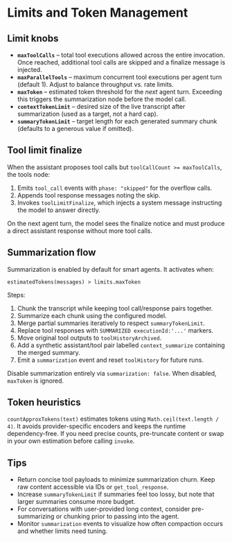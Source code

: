 
# Limits and Token Management

## Limit knobs

- **`maxToolCalls`** – total tool executions allowed across the entire invocation. Once reached, additional tool calls are skipped and a finalize message is injected.
- **`maxParallelTools`** – maximum concurrent tool executions per agent turn (default 1). Adjust to balance throughput vs. rate limits.
- **`maxToken`** – estimated token threshold for the *next* agent turn. Exceeding this triggers the summarization node before the model call.
- **`contextTokenLimit`** – desired size of the live transcript after summarization (used as a target, not a hard cap).
- **`summaryTokenLimit`** – target length for each generated summary chunk (defaults to a generous value if omitted).

## Tool limit finalize

When the assistant proposes tool calls but `toolCallCount >= maxToolCalls`, the tools node:
1. Emits `tool_call` events with `phase: "skipped"` for the overflow calls.
2. Appends tool response messages noting the skip.
3. Invokes `toolLimitFinalize`, which injects a system message instructing the model to answer directly.

On the next agent turn, the model sees the finalize notice and must produce a direct assistant response without more tool calls.

## Summarization flow

Summarization is enabled by default for smart agents. It activates when:

```
estimatedTokens(messages) > limits.maxToken
```

Steps:
1. Chunk the transcript while keeping tool call/response pairs together.
2. Summarize each chunk using the configured model.
3. Merge partial summaries iteratively to respect `summaryTokenLimit`.
4. Replace tool responses with `SUMMARIZED executionId:'...'` markers.
5. Move original tool outputs to `toolHistoryArchived`.
6. Add a synthetic assistant/tool pair labelled `context_summarize` containing the merged summary.
7. Emit a `summarization` event and reset `toolHistory` for future runs.

Disable summarization entirely via `summarization: false`. When disabled, `maxToken` is ignored.

## Token heuristics

`countApproxTokens(text)` estimates tokens using `Math.ceil(text.length / 4)`. It avoids provider-specific encoders and keeps the runtime dependency-free. If you need precise counts, pre-truncate content or swap in your own estimation before calling `invoke`.

## Tips

- Return concise tool payloads to minimize summarization churn. Keep raw content accessible via IDs or `get_tool_response`.
- Increase `summaryTokenLimit` if summaries feel too lossy, but note that larger summaries consume more budget.
- For conversations with user-provided long context, consider pre-summarizing or chunking prior to passing into the agent.
- Monitor `summarization` events to visualize how often compaction occurs and whether limits need tuning.
